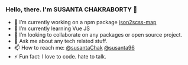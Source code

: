 ### Hello, there. I'm SUSANTA CHAKRABORTY 👋

<!--
**susanta96/susanta96** is a ✨ _special_ ✨ repository because its `README.md` (this file) appears on your GitHub profile. -->

- 🔭 I’m currently working on a npm package [json2scss-map](https://www.npmjs.com/package/json2scss-map)
- 🌱 I’m currently learning Vue JS
- 👯 I’m looking to collaborate on any packages or open source project.
- 💬 Ask me about any tech related stuff.
- 📫 How to reach me: [@susantaChak](https://twitter.com/susantaChak) [@susanta96](https://www.linkedin.com/in/susanta96/)
- ⚡ Fun fact: I love to code. hate to talk.


